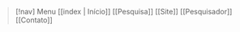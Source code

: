 > [!nav]  Menu
> [[index | Início]]    [[Pesquisa]]    [[Site]]    [[Pesquisador]]    [[Contato]]




